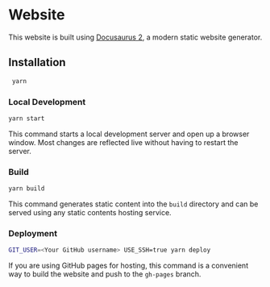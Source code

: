 # Website

This website is built using [Docusaurus 2](https://v2.docusaurus.io/), a modern static website generator.

## Installation

```bash
 yarn
```

### Local Development

```bash
yarn start
```

This command starts a local development server and open up a browser window. Most changes are reflected live without having to restart the server.

### Build

```bash
yarn build
```

This command generates static content into the `build` directory and can be served using any static contents hosting service.

### Deployment

```bash
GIT_USER=<Your GitHub username> USE_SSH=true yarn deploy
```

If you are using GitHub pages for hosting, this command is a convenient way to build the website and push to the `gh-pages` branch.
